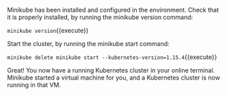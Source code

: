 

Minikube has been installed and configured in the environment. Check that it is properly installed, by running the minikube version command:

`minikube version`{{execute}}

Start the cluster, by running the minikube start command:

`minikube delete
 minikube start --kubernetes-version=1.15.4`{{execute}}

Great! You now have a running Kubernetes cluster in your online terminal. Minikube started a virtual machine for you, and a Kubernetes cluster is now running in that VM.

